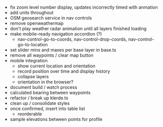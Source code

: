 - fix zoom level number display, updates incorrectly timed with anmation
- add units throughout 
- OSM geosearch service in nav controls
- remove openweathermap
- don't play weather radar animation until all layers finished loading 
- make mobile-ready navigation accordion (?)
    - nav-control-go-to-coords, nav-control-drop-coords, nav-control-go-to-location
- set slider mins and maxes per base layer in base.ts
- remove all waypoints / clear map button
- mobile integration
    - show current location and orientation
    - record position over time and display history
    - collapse layers
    - orientation in the browser?
- document build / watch process
- calculated bearing between waypoints
- refactor / break up klerde.ts
- clean up / consolidate styles
- once confirmed, insert into table list
    - reorderable
- sample elevations between points for profile